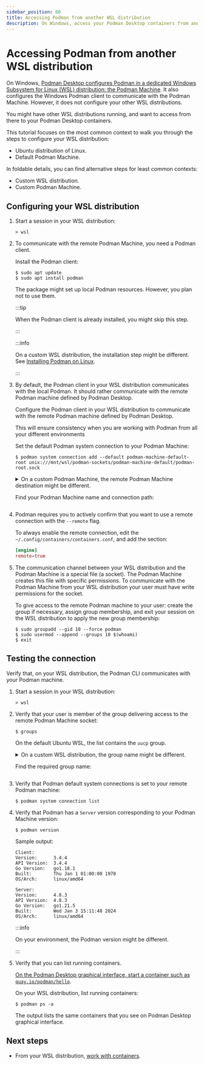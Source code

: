 ```yaml
---
sidebar_position: 60
title: Accessing Podman from another WSL distribution
description: On Windows, access your Podman Desktop containers from another Windows Subsystem for Linux (WSL) distribution.
---
```


# Accessing Podman from another WSL distribution

On Windows, [Podman Desktop configures Podman in a dedicated Windows Subsystem for Linux (WSL) distribution: the Podman Machine](/docs/podman/creating-a-podman-machine.md).
It also configures the Windows Podman client to communicate with the Podman Machine.
However, it does not configure your other WSL distributions.

You might have other WSL distributions running, and want to access from there to your Podman Desktop containers.

This tutorial focuses on the most common context to walk you through the steps to configure your WSL distribution:

- Ubuntu distribution of Linux.
- Default Podman Machine.

In foldable details, you can find alternative steps for least common contexts:

- Custom WSL distribution.
- Custom Podman Machine.

## Configuring your WSL distribution

1. Start a session in your WSL distribution:

   ```shell-session
   > wsl
   ```

1. To communicate with the remote Podman Machine, you need a Podman client.

   Install the Podman client:

   ```shell-session
   $ sudo apt update
   $ sudo apt install podman
   ```

   The package might set up local Podman resources.
   However, you plan not to use them.

   :::tip

   When the Podman client is already installed, you might skip this step.

   :::

   :::info

   On a custom WSL distribution, the installation step might be different.
   See [Installing Podman on Linux](https://podman.io/docs/installation#installing-on-linux).

   :::

1. By default, the Podman client in your WSL distribution communicates with the local Podman.
   It should rather communicate with the remote Podman machine defined by Podman Desktop.

   Configure the Podman client in your WSL distribution to communicate with the remote Podman machine defined by Podman Desktop.

   This will ensure consistency when you are working with Podman from all your different environments

   Set the default Podman system connection to your Podman Machine:

   ```shell-session
   $ podman system connection add --default podman-machine-default-root unix:///mnt/wsl/podman-sockets/podman-machine-default/podman-root.sock
   ```

   <details>
   <summary>
   On a custom Podman Machine, the remote Podman Machine destination might be different.

   Find your Podman Machine name and connection path:
   </summary>
   <div>

   1. Identify the sockets available in your WSL distribution.

      The Podman machine shares sockets in a `/mnt/wsl/podman-sockets/` subdirectory named after the Podman machine name.

      In your WSL session, list the available sockets:

      ```shell-session
      $ find /mnt/wsl/podman-sockets/ -name '*.sock'
      ```

      Each Podman Machine has a socket for:

      - Rootful Podman: `podman-root.sock`
      - Rootless Podman: `podman-user.sock`

      Sample output:

      ```shell-session
      /mnt/wsl/podman-sockets/podman-machine-default/podman-root.sock
      /mnt/wsl/podman-sockets/podman-machine-default/podman-user.sock
      ```

   2. Identify the socket that Podman Desktop uses.

      Podman Desktop defaults to rootful Podman.
      However, consider identifying the active socket.

      The active socket is the default Podman system connection in your Windows session.

      Open a new Command Prompt, and list your Podman system connections:

      ```shell-session
      > podman system connection list
      ```

      The default connection line ends with `true`.

      Identify your Podman Machine socket by its URI in Windows:

      - Rootful Podman: `ssh://root@127.0.0.1:59292/run/podman/podman.sock`
      - Rootless Podman: `ssh://user@127.0.0.1:59292/run/user/1000/podman/podman.sock`

      Sample output:

      ```shell-session
      Name                         URI                                                          Identity                                                  Default

      podman-machine-default ssh://user@127.0.0.1:59292/run/user/1000/podman/podman.sock C:\Users\Podman Desktop User\.ssh\podman-machine-default false
      podman-machine-default-root ssh://root@127.0.0.1:59292/run/podman/podman.sock C:\Users\Podman Desktop User\.ssh\podman-machine-default true
      ```

   3. To define the Podman machine remote destination, prepend with `unix://` the socket path that is available in your WSL, and corresponds to the Podman Desktop active socket:

      For the default Podman machine:

      - Rootful Podman: `unix:///mnt/wsl/podman-sockets/podman-machine-default/podman-root.sock`
      - Rootless Podman: `unix:///mnt/wsl/podman-sockets/podman-machine-default/podman-user.sock`

   </div>
   </details>

1. Podman requires you to actively confirm that you want to use a remote connection with the `--remote` flag.

   To always enable the remote connection, edit the `~/.config/containers/containers.conf`, and add the section:

   ```toml
   [engine]
   remote=true
   ```

1. The communication channel between your WSL distribution and the Podman Machine is a special file (a socket).
   The Podman Machine creates this file with specific permissions.
   To communicate with the Podman Machine from your WSL distribution your user must have write permissions for the socket.

   To give access to the remote Podman machine to your user: create the group if necessary, assign group membership, and exit your session on the WSL distribution to apply the new group membership:

   ```shell-session
   $ sudo groupadd --gid 10 --force podman
   $ sudo usermod --append --groups 10 $(whoami)
   $ exit
   ```

## Testing the connection

Verify that, on your WSL distribution, the Podman CLI communicates with your Podman machine.

1. Start a session in your WSL distribution:

   ```shell-session
   > wsl
   ```

1. Verify that your user is member of the group delivering access to the remote Podman Machine socket:

   ```shell-session
   $ groups
   ```

   On the default Ubuntu WSL, the list contains the `uucp` group.

   <details>
   <summary>
   On a custom WSL distribution, the group name might be different.

   Find the required group name:
   </summary>
   <div>
   The required group id is the same on any WSL distribution.

   However, the group name might be different on a custom WSL distribution.

   On the Podman Machine, which runs on a Fedora distribution:

   - Rootful Podman: GID `10` name is `wheel`.
   - Rootless Podman: GID `1000` name is `user`.

   On the Ubuntu distribution:

   - Rootful Podman: GID `10` name is `uucp`.
   - Rootless Podman: GID `1000` name is the same as the user name you chose when creating the WSL machine.

   On a custom WSL distribution, find the group name for:

   - Rootful Podman:

     ```shell-session
     $ grep :10: /etc/group
     ```

   - Rootless Podman:

     ```shell-session
     $ grep :1000: /etc/group
     ```

   </div>
   </details>

1. Verify that Podman default system connections is set to your remote Podman machine:

   ```shell-session
   $ podman system connection list
   ```

1. Verify that Podman has a `Server` version corresponding to your Podman Machine version:

   ```shell-session
   $ podman version
   ```

   Sample output:

   ```shell-session
   Client:
   Version:      3.4.4
   API Version:  3.4.4
   Go Version:   go1.18.1
   Built:        Thu Jan 1 01:00:00 1970
   OS/Arch:      linux/amd64

   Server:
   Version:      4.8.3
   API Version:  4.8.3
   Go Version:   go1.21.5
   Built:        Wed Jan 3 15:11:40 2024
   OS/Arch:      linux/amd64
   ```

   :::info

   On your environment, the Podman version might be different.

   :::

1. Verify that you can list running containers.

   [On the Podman Desktop graphical interface, start a container such as `quay.io/podman/hello`](/docs/containers/starting-a-container).

   On your WSL distribution, list running containers:

   ```shell-session
   $ podman ps -a
   ```

   The output lists the same containers that you see on Podman Desktop graphical interface.

## Next steps

- From your WSL distribution, [work with containers](/docs/containers).
